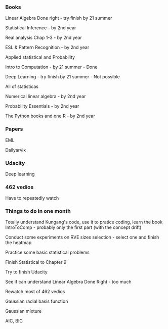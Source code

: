 ### Books

Linear Algebra Done right - try finish by 21 summer

Statistical Inference - by 2nd year

Real analysis Chap 1-3 - by 2nd year

ESL & Pattern Recognition - by 2nd year

Applied statistical and Probability

Intro to Computation - by 21 summer - Done

Deep Learning - try finish by 21 summer - Not possible

All of statisticas

Numerical linear algebra - by 2nd year

Probability Essentials - by 2nd year

The Python books and one R - by 2nd year

### Papers

EML

Dailyarvix

### Udacity

Deep learning

### 462 vedios

Have to repeatedly watch

### Things to do in one month

Totally understand Kungang's code, use it to pratice coding, learn the book IntroToComp - probably only the first part (with the concept drift)

Conduct some experiments on RVE sizes selection - select one and finish the heatmap

Practice some basic statistical problems

Finish Statistical to Chapter 9

Try to finish Udacity

See if can understand Linear Algebra Done Right - too much

Rewatch most of 462 vedios



Gaussian radial basis function

Gaussian mixture

AIC, BIC



